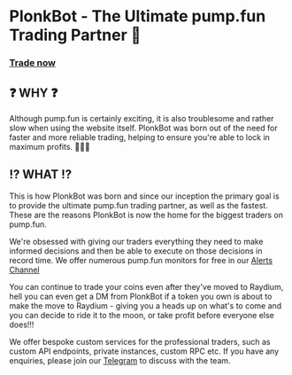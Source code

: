 # PlonkBot - The Ultimate pump.fun Trading Partner 🚀
### [Trade now](https://t.me/PlonkBot_bot)

## ❓ WHY ❓
Although pump.fun is certainly exciting, it is also troublesome and rather slow when using the website itself.  PlonkBot was born out of the need for faster and more reliable trading, helping to ensure you're able to lock in maximum profits. 🤑🤑🤑

## ⁉️ WHAT ⁉️
This is how PlonkBot was born and since our inception the primary goal is to provide the ultimate pump.fun trading partner, as well as the fastest.  These are the reasons PlonkBot is now the home for the biggest traders on pump.fun.

We're obsessed with giving our traders everything they need to make informed decisions and then be able to execute on those decisions in record time.  We offer numerous pump.fun monitors for free in our [Alerts Channel](https://t.me/PlonkBotAlerts)  

You can continue to trade your coins even after they've moved to Raydium, hell you can even get a DM from PlonkBot if a token you own is about to make the move to Raydium - giving you a heads up on what's to come and you can decide to ride it to the moon, or take profit before everyone else does!!!

We offer bespoke custom services for the professional traders, such as custom API endpoints, private instances, custom RPC etc.  If you have any enquiries, please join our [Telegram](https://t.me/PlonkBotPortal) to discuss with the team.
